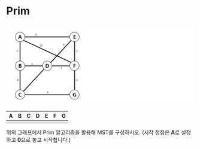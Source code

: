 # Prim

![](./프림.PNG)

| A    | B    | C    | D    | E    | F    | G    |
| ---- | ---- | ---- | ---- | ---- | ---- | ---- |
|      |      |      |      |      |      |      |



위의 그래프에서 Prim 알고리즘을 활용해 MST를 구성하시오. (시작 정점은 **A**로 설정하고 **0**으로 놓고 시작합니다.)

